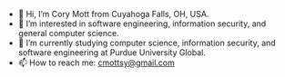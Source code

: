- 👋 Hi, I’m Cory Mott from Cuyahoga Falls, OH, USA.
- 👀 I’m interested in software engineering, information security, and general computer science.
- 🌱 I’m currently studying computer science, information security, and software engineering at Purdue University Global.
- 📫 How to reach me: cmottsy@gmail.com

<!---
corymott/corymott is a ✨ special ✨ repository because its `README.md` (this file) appears on your GitHub profile.
You can click the Preview link to take a look at your changes.
--->
